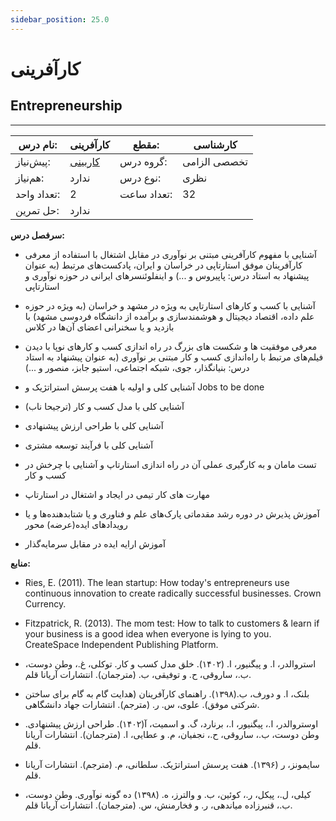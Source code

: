 ```yaml
---
sidebar_position: 25.0
---
```

# کارآفرینی
## Entrepreneurship
_______________________________________________________________________________
| نام درس:    | کارآفرینی                             | مقطع:       | کارشناسی     |
| ----------- | ------------------------------------- | ----------- | ------------ |
| پیش‌نیاز:   | [کاربینی](../mandatory/Internship.md) | گروه درس:   | تخصصی الزامی |
| هم‌نیاز:    | ندارد                                 | نوع درس:    | نظری         |
| تعداد واحد: | 2                                     | تعداد ساعت: | 32           |
| حل تمرین:   |  ندارد                                |             |              |

**سرفصل درس:**


- آشنایی با مفهوم کارآفرینی مبتنی بر نوآوری در مقابل اشتغال با استفاده از معرفی کارآفرینان موفق استارتاپی در خراسان و ایران، پادکست‌های مرتبط (به عنوان پیشنهاد به استاد درس: پاپیروس و ...) و اینفلوئنسرهای ایرانی در حوزه نوآوری و استارتاپی

- آشنایی با کسب و کارهای استارتاپی به ویژه در مشهد و خراسان (به ویژه در حوزه علم داده، اقتصاد دیجیتال و هوشمندسازی و برآمده از دانشگاه فردوسی مشهد) با بازدید و یا سخنرانی اعضای آن‌ها در کلاس

- معرفی موفقیت ها و شکست های بزرگ در راه اندازی کسب و کارهای نوپا  با دیدن فیلم‌های مرتبط با راه‌اندازی کسب و کار مبتنی بر نوآوری (به عنوان پیشنهاد به استاد درس: بنیانگذار، جوی، شبکه اجتماعی، استیو جابز، منصور و ...) 

- آشنایی کلی و اولیه با هفت  پرسش استراتژیک و Jobs to be done

- آشنایی کلی با مدل کسب و کار (ترجیحا ناب)

- آشنایی کلی با طراحی ارزش پیشنهادی

- آشنایی کلی با فرآیند توسعه مشتری

- تست مامان و به کارگیری عملی آن در راه اندازی استارتاپ و آشنایی با چرخش در کسب و کار

- مهارت های کار تیمی در ایجاد و اشتغال در استارتاپ 

- آموزش پذیرش در دوره رشد مقدماتی پارک‌های علم و فناوری و یا شتابدهنده‌ها و یا رویدادهای ایده‌(عرضه) محور

- آموزش ارایه ایده در مقابل سرمایه‌گذار

**منابع:**

- Ries, E. (2011). The lean startup: How today's entrepreneurs use continuous innovation to create radically successful businesses. Crown Currency.

- Fitzpatrick, R. (2013). The mom test: How to talk to customers & learn if your business is a good idea when everyone is lying to you. CreateSpace Independent Publishing Platform.

- استروالدر، ا. و پیگنیور، ا. (۱۴۰۲). خلق مدل کسب و کار. توکلی، غ.، وطن دوست، ب.، ساروقی، ح. و توفیقی، ب. (مترجمان). انتشارات آریانا قلم. 

- بلنک، ا. و دورف، ب.(۱۳۹۸). راهنمای کارآفرینان (هدایت گام به گام برای ساختن شرکتی موفق). علوی، س. ر. (مترجم). انتشارات جهاد دانشگاهی. 

- اوستروالدر، ا.، پیگنیور، ا.، برنارد، گ. و اسمیت، آ(۱۴۰۲). طراحی ارزش پیشنهادی. وطن دوست، ب.، ساروقی، ح.، نجفیان، م. و عطایی، ا. (مترجمان). انتشارات آریانا قلم. 

- سایمونز، ر (۱۳۹۶). هفت پرسش استراتژیک. سلطانی، م. (مترجم). انتشارات آریانا قلم. 

- کیلی، ل.، پیکل، ر.، کوئین، ب. و والترز، ه. (۱۳۹۸) ده گونه نوآوری. وطن دوست، ب.، قنبرزاده میاندهی، ر. و فخارمنش، س. (مترجمان). انتشارات آریانا قلم. 
